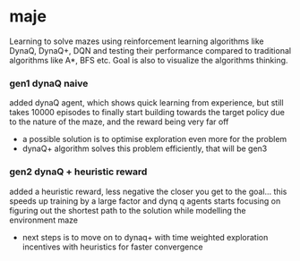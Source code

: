 # maje
Learning to solve mazes using reinforcement learning algorithms like DynaQ,
DynaQ+, DQN and testing their performance compared to traditional algorithms
like A*, BFS etc. Goal is also to visualize the algorithms thinking.

### gen1 dynaQ naive
added dynaQ agent, which shows quick learning from experience, but still takes
10000 episodes to finally start building towards the target policy due to the
nature of the maze, and the reward being very far off

- a possible solution is to optimise exploration even more for the problem
- dynaQ+ algorithm solves this problem efficiently, that will be gen3

### gen2 dynaQ + heuristic reward
added a heuristic reward, less negative the closer you get to the goal... this
speeds up training by a large factor and dynq q agents starts focusing on
figuring out the shortest path to the solution while modelling the environment
maze

- next steps is to move on to dynaq+ with time weighted exploration incentives
  with heuristics for faster convergence


